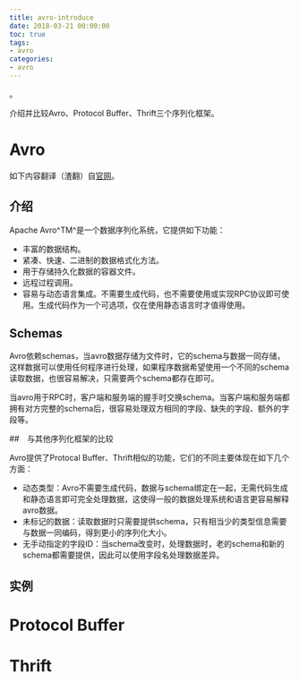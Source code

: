 ```yaml
---
title: avro-introduce
date: 2018-03-21 00:00:00
toc: true
tags:
- avro
categories:
- avro
---
```


。

介绍并比较Avro、Protocol Buffer、Thrift三个序列化框架。

# Avro

如下内容翻译（渣翻）自[官网](http://avro.apache.org/docs/current/)。

## 介绍

Apache Avro^TM^是一个数据序列化系统，它提供如下功能：

* 丰富的数据结构。
* 紧凑、快速、二进制的数据格式化方法。
* 用于存储持久化数据的容器文件。
* 远程过程调用。
* 容易与动态语言集成。不需要生成代码，也不需要使用或实现RPC协议即可使用。生成代码作为一个可选项，仅在使用静态语言时才值得使用。

## Schemas

Avro依赖schemas，当avro数据存储为文件时，它的schema与数据一同存储，这样数据可以使用任何程序进行处理，如果程序数据希望使用一个不同的schema读取数据，也很容易解决，只需要两个schema都存在即可。

当avro用于RPC时，客户端和服务端的握手时交换schema。当客户端和服务端都拥有对方完整的schema后，很容易处理双方相同的字段、缺失的字段、额外的字段等。

##　与其他序列化框架的比较

Avro提供了Protocal Buffer、Thrift相似的功能，它们的不同主要体现在如下几个方面：

* 动态类型：Avro不需要生成代码，数据与schema绑定在一起，无需代码生成和静态语言即可完全处理数据，这使得一般的数据处理系统和语言更容易解释avro数据。
* 未标记的数据：读取数据时只需要提供schema，只有相当少的类型信息需要与数据一同编码，得到更小的序列化大小。
* 无手动指定的字段ID：当schema改变时，处理数据时，老的schema和新的schema都需要提供，因此可以使用字段名处理数据差异。

## 实例



# Protocol Buffer

# Thrift



​